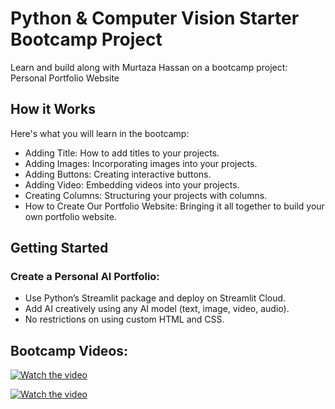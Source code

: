 # Python & Computer Vision Starter Bootcamp Project

Learn and build along with Murtaza Hassan on a bootcamp project: Personal Portfolio Website

## How it Works
Here's what you will learn in the bootcamp: 
-  Adding Title: How to add titles to your projects.
-  Adding Images: Incorporating images into your projects.
-  Adding Buttons: Creating interactive buttons.
-  Adding Video: Embedding videos into your projects.
-  Creating Columns: Structuring your projects with columns.
-  How to Create Our Portfolio Website: Bringing it all together to build your own portfolio website.

## Getting Started
### Create a Personal AI Portfolio:
-  Use Python’s Streamlit package and deploy on Streamlit Cloud.
-  Add AI creatively using any AI model (text, image, video, audio).
-  No restrictions on using custom HTML and CSS.

## Bootcamp Videos:
[![Watch the video](https://img.youtube.com/vi/_2UqdX8dcsU&t=6908s/0.jpg)](https://www.youtube.com/watch?v=_2UqdX8dcsU&t=6908s)

[![Watch the video](https://img.youtube.com/vi/pe6b095gOSU/0.jpg)](https://www.youtube.com/watch?v=pe6b095gOSU)
